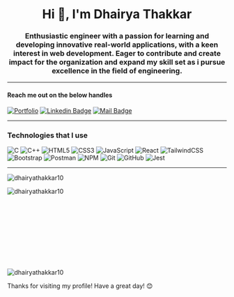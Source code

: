 <h1 align="center">Hi 👋, I'm Dhairya Thakkar</h1>

<h3 align="center">Enthusiastic engineer with a passion for learning and developing innovative real-world applications, with a keen interest in web development. Eager to contribute and create impact for the organization and expand my skill set as i pursue excellence in the field of engineering.</h3>

<hr>
<h4>Reach me out on the below handles</h4>

[![Portfolio](https://img.shields.io/badge/-Portfolio--Website-0e76a8?style=flat&labelColor=0e76a8&logoColor=white)](https://dhairya-thakkar.vercel.app)
[![Linkedin Badge](https://img.shields.io/badge/-LinkedIn-0e76a8?style=flat&labelColor=0e76a8&logo=linkedin&logoColor=white)](https://linkedin.com/in/dhairya-thakkar-5b9031179)
[![Mail Badge](https://img.shields.io/badge/-Gmail-c0392b?style=flat&labelColor=c0392b&logo=gmail&logoColor=white)](mailto:dhairyathakkar79@gmail.com)

<hr>
<h3>Technologies that I use</h3>

![C](https://img.shields.io/badge/c-%2300599C.svg?style=for-the-badge&logo=c&logoColor=white)
![C++](https://img.shields.io/badge/c++-%2300599C.svg?style=for-the-badge&logo=c%2B%2B&logoColor=white)
![HTML5](https://img.shields.io/badge/html5-%23E34F26.svg?style=for-the-badge&logo=html5&logoColor=white)
![CSS3](https://img.shields.io/badge/css3-%231572B6.svg?style=for-the-badge&logo=css3&logoColor=white)
![JavaScript](https://img.shields.io/badge/javascript-%23323330.svg?style=for-the-badge&logo=javascript&logoColor=%23F7DF1E)
![React](https://img.shields.io/badge/react-%2320232a.svg?style=for-the-badge&logo=react&logoColor=%2361DAFB)
![TailwindCSS](https://img.shields.io/badge/tailwindcss-%2338B2AC.svg?style=for-the-badge&logo=tailwind-css&logoColor=white)
![Bootstrap](https://img.shields.io/badge/bootstrap-%23563D7C.svg?style=for-the-badge&logo=bootstrap&logoColor=white)
![Postman](https://img.shields.io/badge/Postman-FF6C37?style=for-the-badge&logo=postman&logoColor=white)
![NPM](https://img.shields.io/badge/NPM-%23CB3837.svg?style=for-the-badge&logo=npm&logoColor=white)
![Git](https://img.shields.io/badge/git-%23F05033.svg?style=for-the-badge&logo=git&logoColor=white)
![GitHub](https://img.shields.io/badge/github-%23121011.svg?style=for-the-badge&logo=github&logoColor=white)
![Jest](https://img.shields.io/badge/jest-%23121011.svg?style=for-the-badge&logo=jest&logoColor=white)

<hr>

<p align="left"> <img src="https://komarev.com/ghpvc/?username=dhairyathakkar10&label=Profile%20views&color=0e75b6&style=flat" alt="dhairyathakkar10" /> </p>

<p><img align="left" src="https://github-readme-stats.vercel.app/api/top-langs?username=dhairyathakkar10&show_icons=true&locale=en&layout=compact&hide=pug,css,html" alt="dhairyathakkar10" /></p>

<p style="margin-top:200px; display:block"><img align="center" src="https://github-readme-stats.vercel.app/api?username=dhairyathakkar10&show_icons=true&locale=en" alt="dhairyathakkar10" /></p>


Thanks for visiting my profile! Have a great day! 😊

<!--
**dhairyathakkar10/dhairyathakkar10** is a ✨ _special_ ✨ repository because its `README.md` (this file) appears on your GitHub profile.

Here are some ideas to get you started:

- 🔭 I’m currently working on ...
- 🌱 I’m currently learning ...
- 👯 I’m looking to collaborate on ...
- 🤔 I’m looking for help with ...
- 💬 Ask me about ...
- 📫 How to reach me: ...
- 😄 Pronouns: ...
- ⚡ Fun fact: ...
-->

